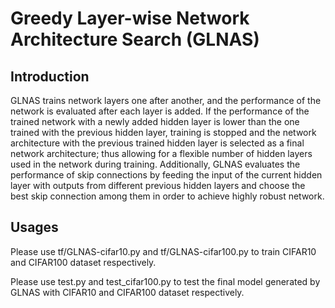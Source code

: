 # Greedy Layer-wise Network Architecture Search (GLNAS)
## Introduction
GLNAS trains network layers one after another, and the performance of the network is evaluated after each layer is added.
If the performance of the trained network with a newly added hidden layer is lower than the one trained with the previous hidden layer, training is stopped and the network architecture with the previous trained hidden layer is selected as a final network architecture; thus allowing for a flexible number of hidden layers used in the network during training.
Additionally, GLNAS evaluates the performance of skip connections by feeding the input of the current hidden layer with outputs from different previous hidden layers and choose the best skip connection among them in order to achieve highly robust network.

## Usages
Please use tf/GLNAS-cifar10.py and tf/GLNAS-cifar100.py to train CIFAR10 and CIFAR100 dataset respectively.

Please use test.py and test_cifar100.py to test the final model generated by GLNAS with CIFAR10 and CIFAR100 dataset respectively.
